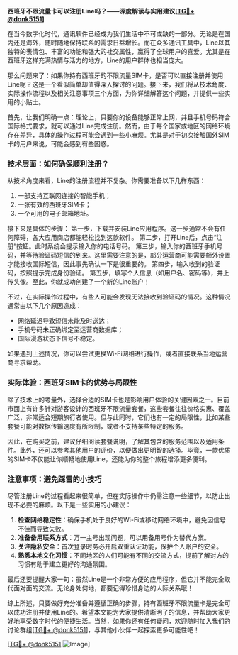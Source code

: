 **西班牙不限流量卡可以注册Line吗？——深度解读与实用建议[[TG💪+ @donk5151](https://t.me/s/donk5151)]**

在当今数字化时代，通讯软件已经成为我们生活中不可或缺的一部分。无论是在国内还是海外，随时随地保持联系的需求日益增长。而在众多通讯工具中，Line以其独特的表情包、丰富的功能和强大的社交属性，赢得了全球用户的喜爱。尤其是在西班牙这样充满热情与活力的地方，Line的用户群体也相当庞大。

那么问题来了：如果你持有西班牙的不限流量SIM卡，是否可以直接注册并使用Line呢？这是一个看似简单却值得深入探讨的问题。接下来，我们将从技术角度、实际操作流程以及相关注意事项三个方面，为你详细解答这个问题，并提供一些实用的小贴士。

首先，让我们明确一点：理论上，只要你的设备能够正常上网，并且手机号码符合国际格式要求，就可以通过Line完成注册。然而，由于每个国家或地区的网络环境存在差异，具体的操作过程可能会遇到一些小麻烦。尤其是对于初次接触国外SIM卡的用户来说，可能会感到有些困惑。

### 技术层面：如何确保顺利注册？

从技术角度来看，Line的注册流程并不复杂。你需要准备以下几样东西：
1. 一部支持互联网连接的智能手机；
2. 一张有效的西班牙SIM卡；
3. 一个可用的电子邮箱地址。

接下来是具体的步骤：
第一步，下载并安装Line应用程序。这一步通常不会有任何障碍，各大应用商店都能轻松找到这款软件。
第二步，打开Line后，点击“注册”按钮。此时系统会提示输入你的电话号码。
第三步，输入你的西班牙手机号码，并等待验证码短信的到来。这里需要注意的是，部分运营商可能需要额外设置才能接收国际短信，因此事先确认一下是很重要的。
第四步，输入收到的验证码，按照提示完成身份验证。
第五步，填写个人信息（如用户名、密码等），并上传头像。至此，你就成功创建了一个新的Line账户！

不过，在实际操作过程中，有些人可能会发现无法接收到验证码的情况。这种情况通常由以下几个原因造成：
- 网络延迟导致短信未能及时送达；
- 手机号码未正确绑定至运营商数据库；
- 国际漫游状态下信号不稳定。

如果遇到上述情况，你可以尝试更换Wi-Fi网络进行操作，或者直接联系当地运营商寻求帮助。

### 实际体验：西班牙SIM卡的优势与局限性

除了技术上的考量外，选择合适的SIM卡也是影响用户体验的关键因素之一。目前市面上有许多针对游客设计的西班牙不限流量套餐，这些套餐往往价格实惠、覆盖广泛，非常适合短期旅行者使用。但与此同时，它们也有一定的局限性，比如某些套餐可能对数据传输速度有所限制，或者不支持某些特定的服务。

因此，在购买之前，建议仔细阅读套餐说明，了解其包含的服务范围以及适用条件。此外，还可以参考其他用户的评价，以便做出更明智的选择。毕竟，一款优质的SIM卡不仅能让你顺畅地使用Line，还能为你的整个旅程增添更多便利。

### 注意事项：避免踩雷的小技巧

尽管注册Line的过程看起来很简单，但在实际操作中仍需注意一些细节，以防止出现不必要的麻烦。以下是一些实用的小建议：

1. **检查网络稳定性**：确保手机处于良好的Wi-Fi或移动网络环境中，避免因信号不佳而导致失败。
2. **准备备用联系方式**：万一主号出现问题，可以用备用号作为替代方案。
3. **关注隐私安全**：首次登录时务必开启双重认证功能，保护个人账户的安全。
4. **熟悉本地文化习惯**：不同地区的人们可能有不同的交流方式，提前了解对方的习惯有助于建立更好的沟通氛围。

最后还要提醒大家一句：虽然Line是一个非常方便的应用程序，但它并不能完全取代面对面的交流。无论身处何地，都要记得珍惜身边的人际关系哦！

综上所述，只要做好充分准备并遵循正确的步骤，持有西班牙不限流量卡是完全可以成功注册并使用Line的。希望本文能为大家提供清晰明了的信息，并帮助大家更好地享受数字时代的便捷生活。当然，如果你还有任何疑问，欢迎随时加入我们的讨论群组[[TG💪+ @donk5151](https://t.me/s/donk5151)]，与其他小伙伴一起探索更多可能性吧！

[[TG💪+ @donk5151](https://t.me/s/donk5151) ![Image](https://i.postimg.cc/rwNCRYN7/Snipaste-2025-04-30-17-27-05.png)]